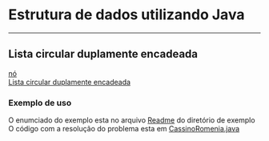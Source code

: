 # Estrutura de dados utilizando Java
<hr/>

## Lista circular duplamente encadeada
[nó](src/java/estruturas/listacircularduplamenteencadeada/No.java)  
[Lista circular duplamente encadeada](src/java/estruturas/listacircularduplamenteencadeada/ListaCircularDuplamenteEncadeada.java)  

### Exemplo de uso
O enumciado do exemplo esta no arquivo [Readme](src/java/exemplo/listacircularduplamenteencadeada/cassinoromenia/README.md) do diretório de exemplo  
O código com a resolução do problema esta em [CassinoRomenia.java](src/java/exemplo/listacircularduplamenteencadeada/cassinoromenia/CassinoRomenia.java)
